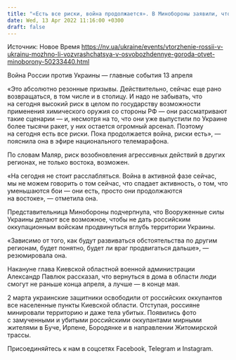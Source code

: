```yaml
---
title: "«Есть все риски, война продолжается». В Минобороны заявили, что пока рано возвращаться в Киев и освобожденные от оккупантов регионы Украины"
date: Wed, 13 Apr 2022 11:16:00 +0300
draft: false
---
```

Источник: Новое Время https://nv.ua/ukraine/events/vtorzhenie-rossii-v-ukrainu-mozhno-li-vozvrashchatsya-v-osvobozhdennye-goroda-otvet-minoborony-50233440.html


Война России против Украины — главные события 13 апреля

«Это абсолютно резонные призывы. Действительно, сейчас еще рано возвращаться, в том числе и в столицу. И надо не забывать, что на сегодня высокий риск в целом по государству возможности применения химического оружия со стороны РФ — они рассматривают такие сценарии — и, несмотря на то, что они уже выпустили по Украине более тысячи ракет, у них остается огромный арсенал. Поэтому на сегодня есть все риски. Пока продолжается война, риски есть», — пояснила она в эфире национального телемарафона.

По словам Маляр, риск возобновления агрессивных действий в других регионах, не только востока, возможен.

«На сегодня не стоит расслабляться. Война в активной фазе сейчас, мы не можем говорить о том сейчас, что спадает активность, о том, что уменьшаются бои — они есть, просто они продолжаются на востоке», — отметила она.

Представительница Минобороны подчерпнула, что Вооруженные силы Украины делают все возможное, чтобы не дать российским оккупационным войскам продвинуться вглубь территории Украины.

«Зависимо от того, как будут развиваться обстоятельства по другим регионам, будет понятно, будет ли враг продвигаться дальше», — резюмировала она.

Накануне глава Киевской областной военной администрации Александр Павлюк рассказал, что вернуться в дома в области люди смогут не раньше конца апреля, а лучше — в конце мая.

2 марта украинские защитники освободили от российских оккупантов все населенные пункты Киевской области. Отступая, россияне минировали территорию и даже тела убитых. Появились фото с замученными и убитыми российскими оккупантами мирными жителями в Буче, Ирпене, Бородянке и в направлении Житомирской трассы.

Присоединяйтесь к нам в соцсетях Facebook, Telegram и Instagram.
